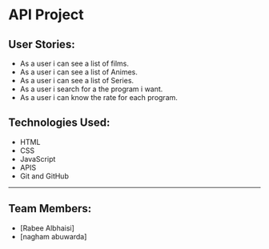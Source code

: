 # API Project

## User Stories:

- As a user i can see a list of films.
- As a user i can see a list of Animes.
- As a user i can see a list of Series.
- As a user i search for a the program i want.
- As a user i can know the rate for each program.

## Technologies Used:

- HTML
- CSS
- JavaScript
- APIS
- Git and GitHub
---
## Team Members:
- [Rabee Albhaisi]
- [nagham abuwarda]
